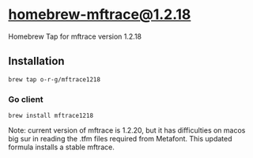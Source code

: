 homebrew-mftrace@1.2.18
=======================

Homebrew Tap for mftrace version 1.2.18

## Installation

```
brew tap o-r-g/mftrace1218
```

### Go client
```
brew install mftrace1218
```

Note: current version of mftrace is 1.2.20, but it has difficulties on macos big sur in reading the .tfm files required from Metafont. This updated formula installs a stable mftrace.



